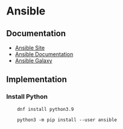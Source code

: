 # Ansible
## Documentation
- [Ansible Site](ansible.com)
- [Ansible Documentation](docs.ansible.com)
- [Ansible Galaxy](galaxy.ansible.com)

## Implementation
### Install Python

        dnf install python3.9

        python3 -m pip install --user ansible